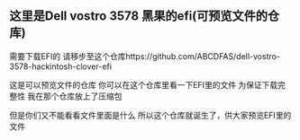 ## 这里是Dell vostro 3578 黑果的efi(可预览文件的仓库)

需要下载EFI的 请移步至这个仓库https://github.com/ABCDFAS/dell-vostro-3578-hackintosh-clover-efi

这是可以预览文件的仓库 你可以在这个仓库里看一下EFI里的文件 为保证下载完整性 我在那个仓库放上了压缩包 

但是你们又不能看看文件里面是什么 所以这个仓库就诞生了，供大家预览EFI里的文件

